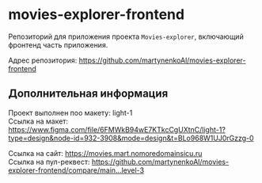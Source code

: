 # movies-explorer-frontend

Репозиторий для приложения проекта `Movies-explorer`, включающий фронтенд часть приложения.

Адрес репозитория: https://github.com/martynenkoAl/movies-explorer-frontend

## Дополнительная информация

Проект выполнен поо макету: light-1  
Ссылка на макет: https://www.figma.com/file/6FMWkB94wE7KTkcCgUXtnC/light-1?type=design&node-id=932-3908&mode=design&t=BLo968W1UJ0rGzzg-0

Cсылка на сайт: https://movies.mart.nomoredomainsicu.ru  
Ссылка на пул-реквест: https://github.com/martynenkoAl/movies-explorer-frontend/compare/main...level-3
